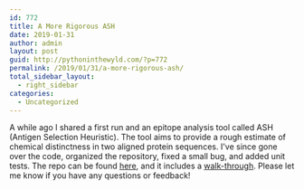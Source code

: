 ```yaml
---
id: 772
title: A More Rigorous ASH
date: 2019-01-31
author: admin
layout: post
guid: http://pythoninthewyld.com/?p=772
permalink: /2019/01/31/a-more-rigorous-ash/
total_sidebar_layout:
  - right_sidebar
categories:
  - Uncategorized
---
```

A while ago I shared a first run and an epitope analysis tool called ASH (Antigen Selection Heuristic). The tool aims to provide a rough estimate of chemical distinctness in two aligned protein sequences. I've since gone over the code, organized the repository, fixed a small bug, and added unit tests. The repo can be found [here](https://github.com/sweeney-th/Portfolio/tree/master/ASH), and it includes a [walk-through](https://github.com/sweeney-th/Portfolio/blob/master/ASH/documentation/ASH_demo.ipynb). Please let me know if you have any questions or feedback!